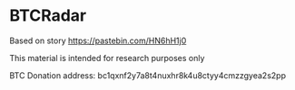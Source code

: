 # BTCRadar
Based on story https://pastebin.com/HN6hH1j0

This material is intended for research purposes only

BTC Donation address: bc1qxnf2y7a8t4nuxhr8k4u8ctyy4cmzzgyea2s2pp
